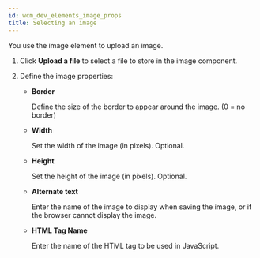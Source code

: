 ```yaml
---
id: wcm_dev_elements_image_props
title: Selecting an image
---
```





You use the image element to upload an image.

1.  Click **Upload a file** to select a file to store in the image component.

2.  Define the image properties:

    -   **Border**

        Define the size of the border to appear around the image. \(0 = no border\)

    -   **Width**

        Set the width of the image \(in pixels\). Optional.

    -   **Height**

        Set the height of the image \(in pixels\). Optional.

    -   **Alternate text**

        Enter the name of the image to display when saving the image, or if the browser cannot display the image.

    -   **HTML Tag Name**

        Enter the name of the HTML tag to be used in JavaScript.


